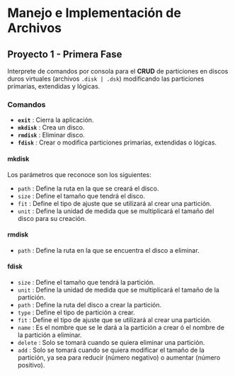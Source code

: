 # Manejo e Implementación de Archivos
## Proyecto 1 - Primera Fase

Interprete de comandos por consola para el **CRUD** de particiones en discos duros virtuales (archivos `.disk | .dsk`) modificando las particiones primarias, extendidas y lógicas.

### Comandos
* **`exit`** : Cierra la aplicación.
* **`mkdisk`** : Crea un disco.
* **`rmdisk`** : Eliminar disco.
* **`fdisk`** : Crear o modifica particiones primarias, extendidas o lógicas.

#### mkdisk
Los parámetros que reconoce son los siguientes:
* `path` : Define la ruta en la que se creará el disco.
* `size` : Define el tamaño que tendrá el disco.
* `fit` : Define el tipo de ajuste que se utilizará al crear una partición.
* `unit` : Define la unidad de medida que se multiplicará el tamaño del disco para su creación.

#### rmdisk
* `path` : Define la ruta en la que se encuentra el disco a eliminar.

#### fdisk
* `size` : Define el tamaño que tendrá la partición.
* `unit` : Define la unidad de medida que se multiplicará el tamaño de la partición.
* `path` : Define la ruta del disco a crear la partición.
* `type` : Define el tipo de partición a crear.
* `fit` : Define el tipo de ajuste que se utilizará al crear una partición.
* `name` : Es el nombre que se le dará a la partición a crear ó el nombre de la partición a eliminar.
* `delete` : Solo se tomará cuando se quiera eliminar una partición.
* `add` : Solo se tomará cuando se quiera modificar el tamaño de la partición, ya sea para reducir (número negativo) o aumentar (número positivo).
